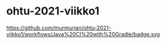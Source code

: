 # ohtu-2021-viikko1

https://github.com/murmurian/ohtu-2021-viikko1/workflows/Java%20CI%20with%20Gradle/badge.svg
